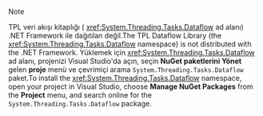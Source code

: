 > [!NOTE]
> <span data-ttu-id="2b142-101">TPL veri akışı kitaplığı ( <xref:System.Threading.Tasks.Dataflow> ad alanı) .NET Framework ile dağıtılan değil.</span><span class="sxs-lookup"><span data-stu-id="2b142-101">The TPL Dataflow Library (the <xref:System.Threading.Tasks.Dataflow> namespace) is not distributed with the .NET Framework.</span></span> <span data-ttu-id="2b142-102">Yüklemek için <xref:System.Threading.Tasks.Dataflow> ad alanı, projenizi Visual Studio'da açın, seçin **NuGet paketlerini Yönet** gelen **proje** menü ve çevrimiçi arama `System.Threading.Tasks.Dataflow` paket.</span><span class="sxs-lookup"><span data-stu-id="2b142-102">To install the <xref:System.Threading.Tasks.Dataflow> namespace, open your project in Visual Studio, choose **Manage NuGet Packages** from the **Project** menu, and search online for the `System.Threading.Tasks.Dataflow` package.</span></span>
